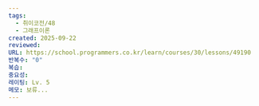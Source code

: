 ```yaml
---
tags:
  - 취이코전/48
  - 그래프이론
created: 2025-09-22
reviewed:
URL: https://school.programmers.co.kr/learn/courses/30/lessons/49190
반복수: "0"
복습:
중요성:
레이팅: Lv. 5
메모: 보류...
---
```

